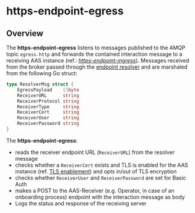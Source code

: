 # https-endpoint-egress

## Overview

The **https-endpoint-egress** listens to messages published to the AMQP topic `egress.http` and forwards the contained interaction message to a receiving AAS instance (ref.: [*https-endpoint-ingress*](./https-endpoint-ingress)). Messages received from the broker passed through the [endpoint resolver](./endpoint-resolver.md) and are marshaled from the following Go struct:
```go
type ResolverMsg struct {
	EgressPayload    []byte
	ReceiverURL      string
	ReceiverProtocol string
	ReceiverType     string
	ReceiverCert     string
	ReceiverUser     string
	ReceiverPassword string
}
```

The **https-endpoint-egress**:
- reads the receiver endpoint URL (`ReceiverURL`) from the resolver message
- checks whether a `ReceiverCert` exists and TLS is enabled for the AAS instance (ref. [TLS enablement](../../src/compose/volumes/certs/README.md)) and opts in/out of TLS encryption
- checks whether `ReceiverUser` and `ReceiverPassword` are set for Basic Auth
- makes a POST to the AAS-Receiver (e.g. Operator, in case of an onboarding process) endpoint with the interaction message as body
- Logs the status and response of the receiving server

